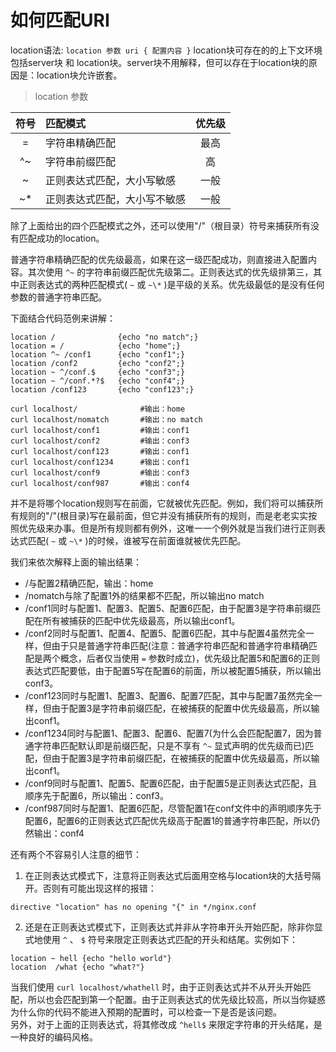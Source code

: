 # 如何匹配URI

location语法:	`location 参数 uri { 配置内容 }`
location块可存在的的上下文环境包括server块 和 location块。server块不用解释，但可以存在于location块的原因是：location块允许嵌套。

>location 参数

|符号|匹配模式|优先级|
|:--:|:-----------------------------|:--:|
| =  | 字符串精确匹配               |最高|
| ^~ | 字符串前缀匹配               | 高 |
| ~  | 正则表达式匹配，大小写敏感   |一般|
| ~* | 正则表达式匹配，大小写不敏感 |一般|

除了上面给出的四个匹配模式之外，还可以使用"/"（根目录）符号来捕获所有没有匹配成功的location。

普通字符串精确匹配的优先级最高，如果在这一级匹配成功，则直接进入配置内容。其次使用  `^~`  的字符串前缀匹配优先级第二。正则表达式的优先级排第三，其中正则表达式的两种匹配模式( `~` 或 `~\*` )是平级的关系。优先级最低的是没有任何参数的普通字符串匹配。

下面结合代码范例来讲解：

```nginx
location /              {echo "no match";}
location = /            {echo "home";}
location ^~ /conf1      {echo "conf1";}
location /conf2         {echo "conf2";}
location ~ ^/conf.$     {echo "conf3";}
location ~ ^/conf.*?$   {echo "conf4";}
location /conf123       {echo "conf123";}
```

```shell
curl localhost/              #输出：home
curl localhost/nomatch       #输出：no match
curl localhost/conf1         #输出：conf1
curl localhost/conf2         #输出：conf3
curl localhost/conf123       #输出：conf1
curl localhost/conf1234      #输出：conf1
curl localhost/conf9         #输出：conf3
curl localhost/conf987       #输出：conf4
```

并不是将哪个location规则写在前面，它就被优先匹配。例如，我们将可以捕获所有规则的"/"(根目录)写在最前面，但它并没有捕获所有的规则，而是老老实实按照优先级来办事。但是所有规则都有例外，这唯一一个例外就是当我们进行正则表达式匹配( `~` 或 `~\*` )的时候，谁被写在前面谁就被优先匹配。

我们来依次解释上面的输出结果：  
* /与配置2精确匹配，输出：home  
* /nomatch与除了配置1外的结果都不匹配，所以输出no match  
* /conf1同时与配置1、配置3、配置5、配置6匹配，由于配置3是字符串前缀匹配在所有被捕获的匹配中优先级最高，所以输出conf1。  
* /conf2同时与配置1、配置4、配置5、配置6匹配，其中与配置4虽然完全一样，但由于只是普通字符串匹配(注意：普通字符串匹配和普通字符串精确匹配是两个概念，后者仅当使用 `=` 参数时成立)，优先级比配置5和配置6的正则表达式匹配要低，由于配置5写在配置6的前面，所以被配置5捕获，所以输出conf3。  
* /conf123同时与配置1、配置3、配置6、配置7匹配，其中与配置7虽然完全一样，但由于配置3是字符串前缀匹配，在被捕获的配置中优先级最高，所以输出conf1。  
* /conf1234同时与配置1、配置3、配置6、配置7(为什么会匹配配置7，因为普通字符串匹配默认即是前缀匹配，只是不享有 `^~` 显式声明的优先级而已)匹配，但由于配置3是字符串前缀匹配，在被捕获的配置中优先级最高，所以输出conf1。  
* /conf9同时与配置1、配置5、配置6匹配，由于配置5是正则表达式匹配，且顺序先于配置6，所以输出：conf3。  
* /conf987同时与配置1、配置6匹配，尽管配置1在conf文件中的声明顺序先于配置6，配置6的正则表达式匹配优先级高于配置1的普通字符串匹配，所以仍然输出：conf4


还有两个不容易引人注意的细节：  
1. 在正则表达式模式下，注意将正则表达式后面用空格与location块的大括号隔开。否则有可能出现这样的报错：

```shell
directive "location" has no opening "{" in */nginx.conf
```

2. 还是在正则表达式模式下，正则表达式并非从字符串开头开始匹配，除非你显式地使用 `^` 、 `$` 符号来限定正则表达式匹配的开头和结尾。实例如下：

```nginx 
location ~ hell {echo "hello world"}
location  /what {echo "what?"}
```

当我们使用 `curl localhost/whathell` 时，由于正则表达式并不从开头开始匹配，所以也会匹配到第一个配置。由于正则表达式的优先级比较高，所以当你疑惑为什么你的代码不能进入预期的配置时，可以检查一下是否是该问题。  
另外，对于上面的正则表达式，将其修改成 `^hell$` 来限定字符串的开头结尾，是一种良好的编码风格。
